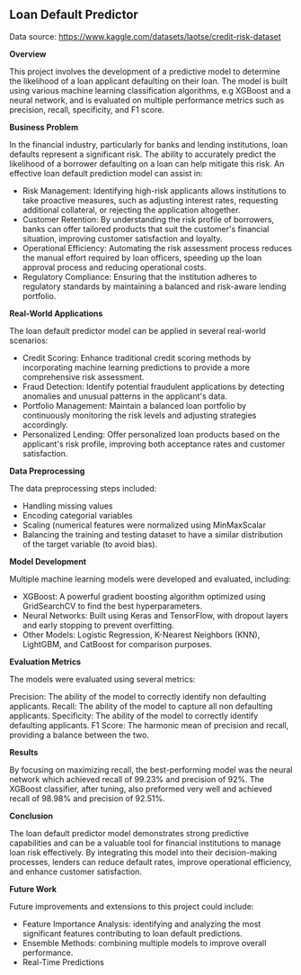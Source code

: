 ## Loan Default Predictor

Data source: https://www.kaggle.com/datasets/laotse/credit-risk-dataset


**Overview**

This project involves the development of a predictive model to determine the likelihood of a loan applicant defaulting on their loan. The model is built using various machine learning classification algorithms, e.g XGBoost and a neural network, and is evaluated on multiple performance metrics such as precision, recall, specificity, and F1 score.



**Business Problem**

In the financial industry, particularly for banks and lending institutions, loan defaults represent a significant risk. The ability to accurately predict the likelihood of a borrower defaulting on a loan can help mitigate this risk. An effective loan default prediction model can assist in:

- Risk Management: Identifying high-risk applicants allows institutions to take proactive measures, such as adjusting interest rates, requesting additional collateral, or rejecting the application altogether.
- Customer Retention: By understanding the risk profile of borrowers, banks can offer tailored products that suit the customer's financial situation, improving customer satisfaction and loyalty.
- Operational Efficiency: Automating the risk assessment process reduces the manual effort required by loan officers, speeding up the loan approval process and reducing operational costs.
- Regulatory Compliance: Ensuring that the institution adheres to regulatory standards by maintaining a balanced and risk-aware lending portfolio.


**Real-World Applications**

The loan default predictor model can be applied in several real-world scenarios:

- Credit Scoring: Enhance traditional credit scoring methods by incorporating machine learning predictions to provide a more comprehensive risk assessment.
- Fraud Detection: Identify potential fraudulent applications by detecting anomalies and unusual patterns in the applicant's data.
- Portfolio Management: Maintain a balanced loan portfolio by continuously monitoring the risk levels and adjusting strategies accordingly.
- Personalized Lending: Offer personalized loan products based on the applicant's risk profile, improving both acceptance rates and customer satisfaction.


**Data Preprocessing**

The data preprocessing steps included:
- Handling missing values
- Encoding categorial variables
- Scaling (numerical features were normalized using MinMaxScalar
- Balancing the training and testing dataset to have a similar distribution of the target variable (to avoid bias).


**Model Development**

Multiple machine learning models were developed and evaluated, including:
- XGBoost: A powerful gradient boosting algorithm optimized using GridSearchCV to find the best hyperparameters.
- Neural Networks: Built using Keras and TensorFlow, with dropout layers and early stopping to prevent overfitting.
- Other Models: Logistic Regression, K-Nearest Neighbors (KNN), LightGBM, and CatBoost for comparison purposes.


**Evaluation Metrics**

The models were evaluated using several metrics:

Precision: The ability of the model to correctly identify non defaulting applicants.
Recall: The ability of the model to capture all non defaulting applicants.
Specificity: The ability of the model to correctly identify defaulting applicants.
F1 Score: The harmonic mean of precision and recall, providing a balance between the two.


**Results**

By focusing on maximizing recall, the best-performing model was the neural network which achieved recall of 99.23% and precision of 92%.
The XGBoost classifier, after tuning, also preformed very well and achieved recall of 98.98% and precision of 92.51%.


**Conclusion**

The loan default predictor model demonstrates strong predictive capabilities and can be a valuable tool for financial institutions to manage loan risk effectively. By integrating this model into their decision-making processes, lenders can reduce default rates, improve operational efficiency, and enhance customer satisfaction.


**Future Work**

Future improvements and extensions to this project could include:
- Feature Importance Analysis: identifying and analyzing the most significant features contributing to loan default predictions.
- Ensemble Methods: combining multiple models to improve overall performance.
- Real-Time Predictions
